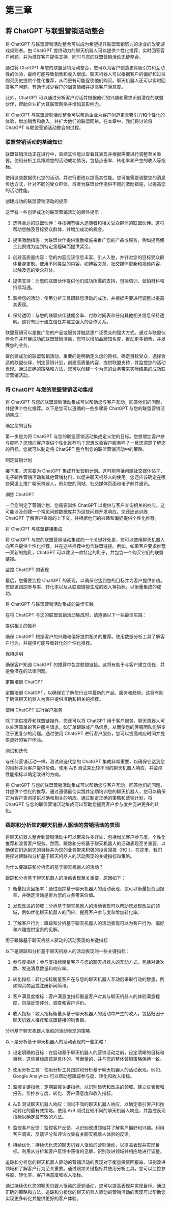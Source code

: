 # 第三章

## 将 ChatGPT 与联盟营销活动整合

将 ChatGPT 与联盟营销活动整合可以成为希望提升联盟营销努力的企业的改变游戏规则者。由 ChatGPT 提供动力的聊天机器人可以提供个性化推荐，实时回答客户问题，并为潜在客户提供支持，同时与您的联盟营销活动无缝整合。

通过将 ChatGPT 与您的联盟营销活动整合，您可以为客户创造更具吸引力和互动性的体验，最终可能导致销售和收入增加。聊天机器人可以根据客户的偏好和过往购买历史提供个性化推荐，从而更有可能促使他们购买。聊天机器人还可以实时回答客户问题，有助于减少客户的沮丧情绪并提高客户满意度。

此外，ChatGPT 可以通过分析客户对话并根据他们的兴趣和需求识别潜在的联盟伙伴，帮助企业扩大其联盟网络并增加其影响力。

将 ChatGPT 与联盟营销活动整合可以帮助企业为客户创造更具吸引力和个性化的体验，增加销售和收入，并扩大他们的联盟网络。在本章中，我们将讨论将 ChatGPT 与联盟营销活动整合的过程。

### 联盟营销活动的基础知识

联盟营销活动正在进行中，监控其性能以查看其表现并根据需要进行调整至关重要。使用分析工具跟踪您的活动成功情况，包括点击率、转化率和产生的收入等指标。

使用这些数据优化您的活动，并进行更改以提高其性能。您可能需要调整您的消息传达方式，针对不同的受众群体，或者为联盟伙伴提供不同的激励措施，以提高您的活动性能。

创建成功的联盟营销活动的提示

这里有一些创建成功的联盟营销活动的额外提示：

1.  选择合适的联盟伙伴：寻找拥有强大追随者和相关受众群体的联盟伙伴。这将帮助您触及目标受众群体，并增加成功的机会。

1.  提供激励措施：为联盟伙伴提供激励措施来推广您的产品或服务，例如提高佣金比例或为达到特定里程碑而提供奖金。

1.  创建高质量内容：您的内容应该信息丰富、引人入胜，并针对您的目标受众群体量身定制。使用不同类型的内容，如博客文章、社交媒体更新和视频内容，以触及您的受众群体。

1.  提供支持：为您的联盟伙伴提供他们成功所需的支持，包括培训、营销材料和持续沟通。

1.  监控您的活动：使用分析工具跟踪您活动的成功，并根据需要进行调整以提高其表现。

1.  保持透明：与您的联盟伙伴就佣金率、付款时间表和任何其他相关信息保持透明。这将有助于建立信任并建立强大的合作关系。

联盟营销可以是推广您的产品或服务并触达更广泛受众的强大方式。通过与联盟伙伴合作并开展成功的联盟营销活动，您可以增加品牌知名度，推动更多销售，并发展您的业务。

要创建成功的联盟营销活动，重要的是明确定义您的目标，确定目标受众，选择合适的联盟伙伴，制定营销计划，创建高质量内容，提供联盟支持，并监控您的活动表现。通过正确的策略和方法，您可以创建一个为您的业务带来实际结果的成功联盟营销活动。

### 将 ChatGPT 与您的联盟营销活动集成

将 ChatGPT 与您的联盟营销活动集成可以帮助您与客户互动，回答他们的问题，并提供个性化推荐。以下是您可以遵循的一些步骤将 ChatGPT 与您的联盟营销活动集成：

确定您的目标

第一步是为将 ChatGPT 与您的联盟营销活动集成定义您的目标。您想增加客户参与度吗？您想向客户提供个性化推荐吗？您想改善客户服务吗？一旦您清楚了解您的目标，您就可以制定将 ChatGPT 整合到您的联盟营销活动中的策略。

制定营销计划

接下来，您需要为 ChatGPT 集成开发营销计划。这可能包括创建社交媒体帖子、电子邮件营销活动和其他营销材料，以促进聊天机器人的使用。您还应该确定在哪些渠道上推广聊天机器人，例如您的网站、社交媒体页面和电子邮件通讯。

训练 ChatGPT

一旦您制定了营销计划，您需要训练 ChatGPT 以提供与客户查询相关的响应。这可能涉及创建一个常见问题数据库并为这些问题开发响应。您还应该训练 ChatGPT 了解客户查询的上下文，并根据他们的兴趣和偏好提供个性化推荐。

将 ChatGPT 与联盟链接集成

将 ChatGPT 与您的联盟营销活动集成的一个关键好处是，您可以使用聊天机器人向客户提供个性化推荐，并在这些推荐中包含联盟链接。例如，如果客户要求推荐一双新的跑鞋，ChatGPT 可以建议一款特定的鞋子，并包含一个购买它们的联盟链接。

监控 ChatGPT 的表现

最后，您需要监控 ChatGPT 的表现，以确保它达到您的目标并为客户提供价值。您应该跟踪参与率、转化率以及从联盟链接生成的收入等指标，以衡量集成的成功。

将 ChatGPT 与联盟营销活动集成的最佳实践

在将 ChatGPT 与您的联盟营销活动集成时，请遵循以下一些最佳实践：

提供相关的推荐

确保 ChatGPT 根据客户的兴趣和偏好提供相关的推荐。使用数据分析工具了解客户行为，并提供可能导致转化的个性化推荐。

保持透明

确保客户知道 ChatGPT 的推荐中包含联盟链接。这将有助于与客户建立信任，并避免潜在的法律问题。

定期培训 ChatGPT

定期培训 ChatGPT，以确保它了解您行业中最新的产品、服务和趋势。这将有助于确保聊天机器人为客户提供准确和相关的推荐。 

使用 ChatGPT 进行客户服务

除了提供推荐和联盟链接外，您还可以将 ChatGPT 用于客户服务。聊天机器人可以处理简单的客户服务请求，如订单跟踪或产品信息，从而使您的客服团队能够专注于更复杂的问题。通过使用 ChatGPT 进行客户服务，您可以提高响应时间并提供更好的客户体验。

测试和迭代

与任何营销活动一样，测试和迭代您的 ChatGPT 集成非常重要，以确保它达到您的目标并为客户提供价值。使用 A/B 测试来比较不同的聊天机器人响应，并监控性能指标以确定改进的方向。

将 ChatGPT 与您的联盟营销活动集成可以帮助您与客户互动，回答他们的问题，并提供个性化的推荐。通过遵循最佳实践并定期培训您的聊天机器人，您可以确保它为客户查询提供准确和相关的响应。通过制定正确的策略和营销计划，将 ChatGPT 与您的联盟营销活动集成可以帮助您提高客户参与度并促进更多的转化。

### 跟踪和分析您的聊天机器人驱动的营销活动的表现

将聊天机器人整合到营销活动中可以带来许多好处，包括增加客户参与度、个性化推荐和改善客户服务。然而，跟踪和分析基于聊天机器人的活动表现至关重要，以确保它们达到您的目标并为您的业务带来积极的投资回报（ROI）。在这里，我们将探讨跟踪和分析基于聊天机器人的活动表现的关键指标和策略。

为什么要跟踪和分析您的基于聊天机器人的活动？

跟踪和分析基于聊天机器人的活动表现至关重要，原因如下：

1.  衡量投资回报率：通过跟踪基于聊天机器人的活动表现，您可以衡量投资回报率，并确定活动是否为您的业务带来价值。

1.  发现改进的领域：分析基于聊天机器人的活动表现可以帮助您发现改进的领域，例如优化聊天机器人的回应、提高客户参与度和增加转化率。

1.  了解客户行为：跟踪和分析基于聊天机器人的活动表现可以为客户行为、偏好和兴趣提供宝贵的见解。

用于跟踪基于聊天机器人驱动的活动表现的关键指标

以下是跟踪和分析基于聊天机器人的活动表现的一些关键指标：

1.  参与度指标：参与度指标衡量客户与您的聊天机器人的互动方式，包括对话次数、发送消息数量和响应率。

1.  转化指标：转化指标衡量客户在与您的聊天机器人互动后采取行动的数量，例如购买商品或注册新闻简讯。

1.  客户满意度指标：客户满意度指标衡量客户对其与聊天机器人的体验满意程度，包括反馈评分、调查和客户评价。

1.  收入指标：收入指标衡量从基于聊天机器人的活动中产生的收入，包括归因于聊天机器人推荐和联盟链接的销售额。

分析基于聊天机器人驱动的活动表现的策略

以下是分析基于聊天机器人的活动表现的一些策略：

1.  设定明确的目标：在启动基于聊天机器人的营销活动之前，设定清晰的目标和目标。这些目标应该是具体的、可衡量的，并与您的整体营销策略保持一致。

1.  使用分析工具：使用分析工具跟踪和分析基于聊天机器人的活动表现。例如，Google Analytics 可以帮助您跟踪参与度、转化和收入指标。

1.  监控关键指标：定期监控关键指标，以识别趋势和改进的领域。建立仪表板和报告，监控参与度、转化、客户满意度和收入指标。

1.  A/B 测试聊天机器人响应：测试不同的聊天机器人响应，以确定吸引客户和推动转化的最有效策略。使用 A/B 测试比较不同的聊天机器人响应，并监控表现指标以确定最有效的方法。

1.  监控客户反馈：监控客户反馈，以识别改进领域并了解客户偏好和兴趣。利用客户调查、反馈评分和评论收集有关聊天机器人体验的反馈。

1.  持续优化：持续优化您的聊天机器人驱动的营销活动，以提高表现并实现目标。利用从分析和客户反馈中获得的见解，识别改进领域并相应地进行调整。

追踪和分析您的聊天机器人驱动的营销活动的表现对于衡量投资回报率、识别改进领域和了解客户行为至关重要。通过跟踪关键指标并使用分析工具，您可以监控参与度、转化率、客户满意度和收入指标。

通过持续优化您的聊天机器人驱动的营销活动，您可以提高表现并实现目标。通过正确的策略和方法，追踪和分析您的聊天机器人驱动的营销活动的表现可以帮助您实现更多转化并提供更好的客户体验。
